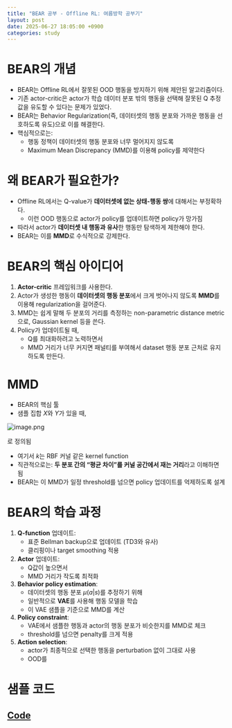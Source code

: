 ```yaml
---
title: "BEAR 공부 - Offline RL: 여름방학 공부기"
layout: post
date: 2025-06-27 18:05:00 +0900
categories: study
---
```


# BEAR의 개념
- BEAR는 Offline RL에서 잘못된 OOD 행동을 방지하기 위해 제안된 알고리즘이다.
- 기존 actor-critic은 actor가 학습 데이터 분포 밖의 행동을 선택해 잘못된 Q 추정값을 유도할 수 있다는 문제가 있었다.
- BEAR는 Behavior Regularization(즉, 데이터셋의 행동 분포와 가까운 행동을 선호하도록 유도)으로 이를 해결한다.
- 핵심적으로는:
    - 행동 정책이 데이터셋의 행동 분포와 너무 멀어지지 않도록
    - Maximum Mean Discrepancy (MMD)를 이용해 policy를 제약한다

# 왜 BEAR가 필요한가?
- Offline RL에서는 Q-value가 **데이터셋에 없는 상태-행동 쌍**에 대해서는 부정확하다.
    - 이런 OOD 행동으로 actor가 policy를 업데이트하면 policy가 망가짐
- 따라서 actor가 **데이터셋 내 행동과 유사**한 행동만 탐색하게 제한해야 한다.
- BEAR는 이를 **MMD**로 수식적으로 강제한다.

# BEAR의 핵심 아이디어
1. **Actor-critic** 프레임워크를 사용한다.
2. Actor가 생성한 행동이 **데이터셋의 행동 분포**에서 크게 벗어나지 않도록 **MMD**를 이용해 regularization을 걸어준다.
3. MMD는 쉽게 말해 두 분포의 거리를 측정하는 non-parametric distance metric으로, Gaussian kernel 등을 쓴다.
4. Policy가 업데이트될 때,
    - Q를 최대화하려고 노력하면서
    - MMD 거리가 너무 커지면 패널티를 부여해서 dataset 행동 분포 근처로 유지하도록 만든다.

# MMD
- BEAR의 핵심 툴
- 샘플 집합 $X$와 $Y$가 있을 때,

![image.png](attachment:5e2e2234-b7f9-48f5-87f5-3f97749655bd:image.png)

로 정의됨

- 여기서 $k$는 RBF 커널 같은 kernel function
- 직관적으로는: **두 분포 간의 “평균 차이”를 커널 공간에서 재는 거리**라고 이해하면 됨
- BEAR는 이 MMD가 일정 threshold를 넘으면 policy 업데이트를 억제하도록 설계

# BEAR의 학습 과정
1. **Q-function** 업데이트:
    - 표준 Bellman backup으로 업데이트 (TD3와 유사)
    - 클리핑이나 target smoothing 적용
2. **Actor** 업데이트:
    - Q값이 높으면서
    - MMD 거리가 작도록 최적화
3. **Behavior policy estimation**:
    - 데이터셋의 행동 분포 $\mu(a|s)$를 추정하기 위해
    - 일반적으로 **VAE**를 사용해 행동 모델을 학습
    - 이 VAE 샘플을 기준으로 MMD를 계산
4. **Policy constraint**:
    - VAE에서 샘플한 행동과 actor의 행동 분포가 비슷한지를 MMD로 체크
    - threshold를 넘으면 penalty를 크게 적용
5. **Action selection**:
    - actor가 최종적으로 선택한 행동을 perturbation 없이 그대로 사용
    - OOD를 
    
# 샘플 코드
## [Code](https://github.com/soonawg/offline_rl_sample/blob/main/bear_sample.py)
